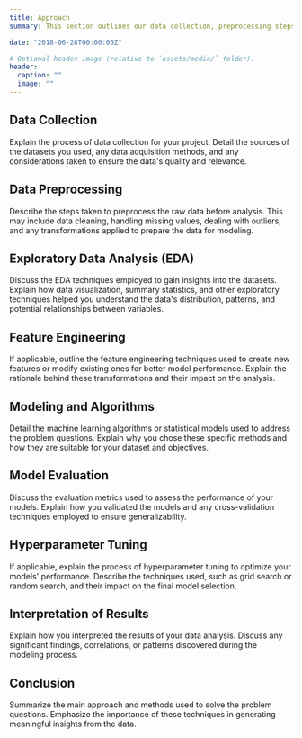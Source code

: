```yaml
---
title: Approach
summary: This section outlines our data collection, preprocessing steps, exploratory data analysis, feature engineering techniques, machine learning models, and evaluation methods used to address the problem questions, culminating in meaningful insights and results.

date: "2018-06-28T00:00:00Z"

# Optional header image (relative to `assets/media/` folder).
header:
  caption: ""
  image: ""
---
```


## Data Collection

Explain the process of data collection for your project. Detail the sources of the datasets you used, any data acquisition methods, and any considerations taken to ensure the data's quality and relevance.

## Data Preprocessing

Describe the steps taken to preprocess the raw data before analysis. This may include data cleaning, handling missing values, dealing with outliers, and any transformations applied to prepare the data for modeling.

## Exploratory Data Analysis (EDA)

Discuss the EDA techniques employed to gain insights into the datasets. Explain how data visualization, summary statistics, and other exploratory techniques helped you understand the data's distribution, patterns, and potential relationships between variables.

## Feature Engineering

If applicable, outline the feature engineering techniques used to create new features or modify existing ones for better model performance. Explain the rationale behind these transformations and their impact on the analysis.

## Modeling and Algorithms

Detail the machine learning algorithms or statistical models used to address the problem questions. Explain why you chose these specific methods and how they are suitable for your dataset and objectives.

## Model Evaluation

Discuss the evaluation metrics used to assess the performance of your models. Explain how you validated the models and any cross-validation techniques employed to ensure generalizability.

## Hyperparameter Tuning

If applicable, explain the process of hyperparameter tuning to optimize your models' performance. Describe the techniques used, such as grid search or random search, and their impact on the final model selection.

## Interpretation of Results

Explain how you interpreted the results of your data analysis. Discuss any significant findings, correlations, or patterns discovered during the modeling process.

## Conclusion

Summarize the main approach and methods used to solve the problem questions. Emphasize the importance of these techniques in generating meaningful insights from the data.

